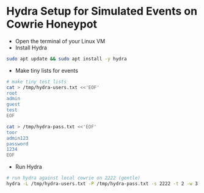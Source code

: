 # Hydra Setup for Simulated Events on Cowrie Honeypot

 - Open the terminal of your Linux VM
 - Install Hydra
```bash
sudo apt update && sudo apt install -y hydra
```

 - Make tiny lists for events
```bash
# make tiny test lists
cat > /tmp/hydra-users.txt <<'EOF'
root
admin
guest
test
EOF

cat > /tmp/hydra-pass.txt <<'EOF'
toor
admin123
password
1234
EOF
```
 - Run Hydra
```bash
# run hydra against local cowrie on 2222 (gentle)
hydra -L /tmp/hydra-users.txt -P /tmp/hydra-pass.txt -s 2222 -t 2 -w 3 -f -V ssh://127.0.0.1
```